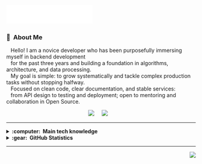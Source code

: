 <img src="images/svg/header.svg"></img>

### :space_invader: &nbsp;About Me

&nbsp;&nbsp;&nbsp;Hello! I am a novice developer who has been purposefully immersing myself in backend development \
&nbsp;&nbsp;&nbsp;for the past three years and building a foundation in algorithms, architecture, and data processing. \
&nbsp;&nbsp;&nbsp;My goal is simple: to grow systematically and tackle complex production tasks without stopping halfway.\
&nbsp;&nbsp;&nbsp;Focused on clean code, clear documentation, and stable services: \
&nbsp;&nbsp;&nbsp;from API design to testing and deployment; open to mentoring and collaboration in Open Source.

<p align="center">
  <a href="mailto:jenga1l.dev@gmail.com?subject=Olá%20Bruno%20Tacca"><img src="https://img.shields.io/badge/gmail-%23D14836.svg?&style=for-the-badge&logo=gmail&logoColor=white" /></a>&nbsp;&nbsp;&nbsp;&nbsp;
  <a href="https://t.me/jenga1"><img src="https://img.shields.io/badge/Telegram-2CA5E0?style=for-the-badge&logo=telegram&logoColor=white" /></a>&nbsp;&nbsp;&nbsp;&nbsp;
</p>

<hr/>

<details>
  <summary><b>:computer: &nbsp;Main tech knowledge</b></summary>
  <br/>

![C#](https://img.shields.io/badge/C%23-512BD4.svg?&style=flat&logo=.net&logoColor-3776AB.svg?&style=flat&logo=python&logo-00ADD8.svg?&style=flat&logo=go&logoColor=style=flat&logo=.net&logoColor=white)&nbsp;
![Python](https://img.shields.io/badge/PYTHON-3776AB.svg?&style=flat&logo=python&logoColor=white)&nbsp;
![Golang](https://img.shields.io/badge/GOLANG-00ADD8.svg?&style=flat&logo=go&logoColor=white)&nbsp;
![HTML5](https://img.shields.io/badge/HTML5-E34F26.svg?&style=flat&logo=html5&logoColor=white)&nbsp;
![CSS](https://img.shields.io/badge/CSS-%231572B6.svg?&style=flat&logo=css&logoColor=white)&nbsp;
![JavaScript](https://img.shields.io/badge/JAVASCRIPT-323330.svg?&style=flat&logo=javascript&logoColor=%23F7DF1E)&nbsp;\
![TypeScript](https://img.shields.io/badge/TYPESCRIPT-%23007ACC.svg?&style=flat&logo=typescript&logoColor=white)&nbsp;
![Git](https://img.shields.io/badge/GIT-%23F05033.svg?&style=flat&logo=git&logoColor=white)&nbsp;
![GitHub](https://img.shields.io/badge/GITHUB-%23121011.svg?&style=flat&logo=github&logoColor=white)&nbsp;
![SQLite](https://img.shields.io/badge/SQLITE-003B57.svg?&style=flat&logo=sqlite&logoColor=white)&nbsp;
![LINUX](https://img.shields.io/badge/LINUX-FCC624?style=flat-square&logo=linux&logoColor=black)&nbsp;
![VSCode](https://img.shields.io/badge/VSCODE-007ACC.svg?&style=flat&logo=visual-studio-code)&nbsp;

</details>


<details>
  <summary><b>:gear: &nbsp;GitHub Statistics</b></summary>
  <br/>
    <p align="center">
        <img height="137px" src="https://github-readme-streak-stats.herokuapp.com?user=jenga1l&theme=nord&hide_border=true&border_radius=15" />
    </p>
    <p align="center">
        <img height="137px" src="https://github-readme-stats.vercel.app/api?username=jenga1l&hide_title=true&hide_border=true&show_icons=true&include_all_commits=true&count_private=true&line_height=21&theme=nightowl" /> 
        <img height="137px" src="https://github-readme-stats.vercel.app/api/top-langs/?username=jenga1l&hide=html&hide_title=true&hide_border=true&layout=compact&langs_count=8&theme=nightowl" />
    </p>
</details>

<hr/>



<p align="right">
<img src="https://komarev.com/ghpvc/?username=jenga1l&style=plastic&label=Views"><img>

</p>







